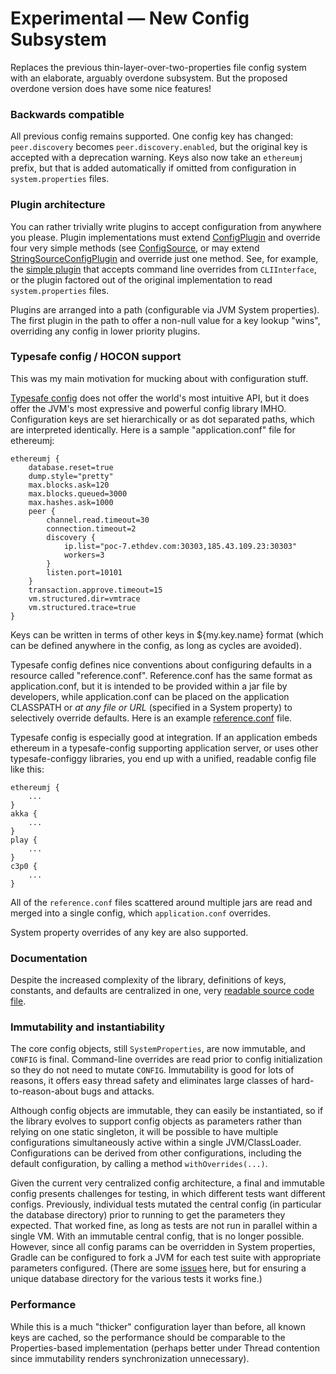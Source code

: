 # Experimental — New Config Subsystem

Replaces the previous thin-layer-over-two-properties file config system with an elaborate, arguably overdone subsystem.
But the proposed overdone version does have some nice features!

### Backwards compatible

All previous config remains supported. One config key has changed: `peer.discovery` becomes `peer.discovery.enabled`,
but the original key is accepted with a deprecation warning. Keys also now take an `ethereumj` prefix, but that is
added automatically if omitted from configuration in `system.properties` files.

### Plugin architecture

You can rather trivially write plugins to accept configuration from anywhere you please. Plugin implementations must extend
[ConfigPlugin](https://github.com/swaldman/ethereumj/blob/experimental/ethereumj-core/src/main/java/org/ethereum/config/ConfigPlugin.java)
and override four very simple methods (see [ConfigSource](https://github.com/swaldman/ethereumj/blob/experimental/ethereumj-core/src/main/java/org/ethereum/config/ConfigSource.java),
or may extend [StringSourceConfigPlugin](https://github.com/swaldman/ethereumj/blob/experimental/ethereumj-core/src/main/java/org/ethereum/config/StringSourceConfigPlugin.java)
and override just one method. See, for example, the [simple plugin](https://github.com/swaldman/ethereumj/blob/experimental/ethereumj-core/src/main/java/org/ethereum/config/CLIConfigPlugin.java)
that accepts command line overrides from `CLIInterface`, or the plugin factored out of the original implementation to read
`system.properties` files.

Plugins are arranged into a path (configurable via JVM System properties). The first plugin in the path to offer
a non-null value for a key lookup "wins", overriding any config in lower priority plugins.

### Typesafe config / HOCON support

This was my main motivation for mucking about with configuration stuff.

[Typesafe config](https://github.com/typesafehub/config) does not offer the world's most intuitive API, but it does offer 
the JVM's most expressive and powerful config library IMHO. Configuration keys are set hierarchically or as dot separated
paths, which are interpreted identically. Here is a sample "application.conf" file for ethereumj:

```
ethereumj {
    database.reset=true
    dump.style="pretty"
    max.blocks.ask=120
    max.blocks.queued=3000
    max.hashes.ask=1000
    peer {
        channel.read.timeout=30
        connection.timeout=2
        discovery {
            ip.list="poc-7.ethdev.com:30303,185.43.109.23:30303"
            workers=3
        }
        listen.port=10101
    }
    transaction.approve.timeout=15
    vm.structured.dir=vmtrace
    vm.structured.trace=true
}
```

Keys can be written in terms of other keys in ${my.key.name} format (which can be defined anywhere in the config, as long 
as cycles are avoided).

Typesafe config defines nice conventions about configuring defaults in a resource called "reference.conf". Reference.conf
has the same format as application.conf, but it is intended to be provided within a jar file by developers, while
application.conf can be placed on the application CLASSPATH or *at any file or URL* (specified in a System property) to
selectively override defaults. Here is an example [reference.conf](https://github.com/swaldman/ethereumj/blob/experimental/ethereumj-core/src/main/resources/reference.conf)
file.

Typesafe config is especially good at integration. If an application embeds ethereum in a typesafe-config supporting
application server, or uses other typesafe-configgy libraries, you end up with a unified, readable config file like this:

```
ethereumj {
    ...
}
akka {
    ...
}
play {
    ...
}
c3p0 {
    ...
}
```

All of the `reference.conf` files scattered around multiple jars are read and merged into a single config, which
`application.conf` overrides.

System property overrides of any key are also supported.

### Documentation

Despite the increased complexity of the library, definitions of keys, constants, and defaults are centralized in
one, very [readable source code file](https://github.com/swaldman/ethereumj/blob/experimental/ethereumj-core/src/main/java/org/ethereum/config/KeysDefaults.java).

### Immutability and instantiability

The core config objects, still `SystemProperties`, are now immutable, and `CONFIG` is final. Command-line overrides
are read prior to config initialization so they do not need to mutate `CONFIG`. Immutability is good for lots of reasons,
it offers easy thread safety and eliminates large classes of hard-to-reason-about bugs and attacks.

Although config objects are immutable, they can easily be instantiated, so if the library evolves to support
config objects as parameters rather than relying on one static singleton, it will be possible to have multiple
configurations simultaneously active within a single JVM/ClassLoader. Configurations can be derived from other
configurations, including the default configuration, by calling a method `withOverrides(...)`.

Given the current very centralized config architecture, a final and immutable config presents challenges for
testing, in which different tests want different configs. Previously, individual tests mutated the central config 
(in particular the database directory) prior to running to get the parameters they expected. That worked fine, as
long as tests are not run in parallel within a single VM. With an immutable central config, that is no longer
possible. However, since all config params can be overridden in System properties, Gradle can be configured to
fork a JVM for each test suite with appropriate parameters configured. (There are some [issues](http://stackoverflow.com/questions/28780841/setting-system-properties-for-gradle-tests)
here, but for ensuring a unique database directory for the various tests it works fine.)

### Performance

While this is a much "thicker" configuration layer than before, all known keys are cached, so the performance
should be comparable to the Properties-based implementation (perhaps better under Thread contention since
immutability renders synchronization unnecessary).
